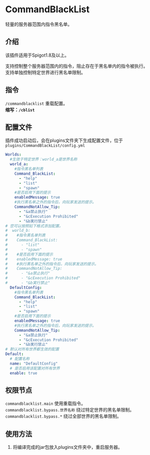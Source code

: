 # CommandBlackList
轻量的服务器范围内指令黑名单。  

## 介绍
该插件适用于Spigot1.8及以上。  

支持控制整个服务器范围内的指令，阻止存在于黑名单内的指令被执行。  
支持单独控制特定世界进行黑名单限制。
## 指令
`/commandblacklist` 重载配置。  
**缩写：`/cblist`**

## 配置文件
插件成功启动后，会在plugins文件夹下生成配置文件，位于 `plugins/CommandBlackList/config.yml`  

```yaml
Worlds:
  #生效于特定世界：world_a是世界名称
  world_a:
    #指令黑名单列表
    Command_BlackList:
      - "help"
      - "list"
      - "spawn"
    #是否启用下面的提示
    enabledMessage: true
    #执行黑名单之外的指令后，向玩家发送的提示。
    CommandNotAllow_Tip:
      - "&a禁止执行"
      - "&cExecution Prohibited"
      - "&b実行禁止"
# 您可以按照如下格式添加配置。
#  world_b:
#    #指令黑名单列表
#    Command_BlackList:
#      - "list"
#      - "spawn"
#    #是否启用下面的提示
#    enabledMessage: true
#    #执行黑名单之外的指令后，向玩家发送的提示。
#    CommandNotAllow_Tip:
#      - "&a禁止执行"
#      - "&cExecution Prohibited"
#      - "&b実行禁止"
  DefaultConfig:
    #指令黑名单列表
    Command_BlackList:
      - "help"
      - "list"
      - "spawn"
    #是否启用下面的提示
    enabledMessage: true
    #执行黑名单之外的指令后，向玩家发送的提示。
    CommandNotAllow_Tip:
      - "&a禁止执行"
      - "&cExecution Prohibited"
      - "&b実行禁止"
# 默认对所有世界都生效的配置
Default:
  # 配置名称
  name: "DefaultConfig"
  # 是否启用该配置对所有世界
  enable: true
```

## 权限节点
`commandblacklist.main` 使用重载指令。  
`commandblacklist.bypass.世界名称` 绕过特定世界的黑名单限制。  
`commandblacklist.bypass.*` 绕过全部世界的黑名单限制。

## 使用方法
1. 将编译完成的jar包放入plugins文件夹中，重启服务器。
